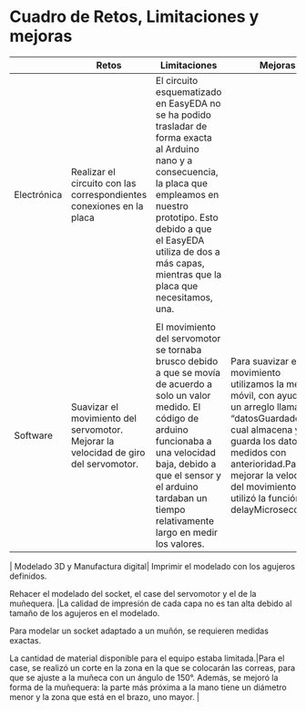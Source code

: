 # Cuadro de Retos, Limitaciones y mejoras 
|  | Retos | Limitaciones | Mejoras |
| ---- | ---- | ---- | ---- |
| Electrónica | Realizar el circuito con las correspondientes conexiones en la placa | El circuito esquematizado en EasyEDA no se ha podido trasladar de forma exacta al Arduino nano y a consecuencia, la placa que empleamos en nuestro prototipo. Esto debido a que el EasyEDA utiliza de dos a más capas, mientras que la placa que necesitamos, una.
 |   |
| Software |Suavizar el movimiento del servomotor. Mejorar la velocidad de giro del servomotor.| El movimiento del servomotor se tornaba brusco debido a que se movía de acuerdo a solo un valor medido. El código de arduino funcionaba a una velocidad baja, debido a que el sensor y el arduino tardaban un tiempo relativamente largo en medir los valores. |Para suavizar el movimiento utilizamos la  media móvil, con ayuda de un arreglo llamado “datosGuardados”, el cual almacena y guarda los datos medidos con anterioridad.Para mejorar la velocidad del movimiento se utilizó la función delayMicroseconds().|

| Modelado 3D y Manufactura digital| Imprimir el modelado con los agujeros definidos.

Rehacer el modelado del socket, el case del servomotor y el de la muñequera.
|La calidad de impresión de cada capa no es tan alta debido al tamaño de los agujeros en el modelado.

Para modelar un socket adaptado a un muñón, se requieren medidas exactas.

La cantidad de material disponible para el equipo estaba limitada.|Para el case, se realizó un corte en la zona en la que se colocarán las correas, para que se ajuste a la muñeca con un ángulo de 150°. Además, se mejoró la forma de la muñequera: la parte más próxima a la mano tiene un diámetro menor y la zona que está en el brazo, uno mayor.  |
